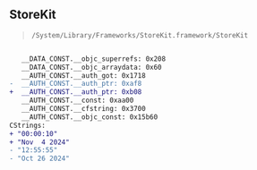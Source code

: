 ## StoreKit

> `/System/Library/Frameworks/StoreKit.framework/StoreKit`

```diff

   __DATA_CONST.__objc_superrefs: 0x208
   __DATA_CONST.__objc_arraydata: 0x60
   __AUTH_CONST.__auth_got: 0x1718
-  __AUTH_CONST.__auth_ptr: 0xaf8
+  __AUTH_CONST.__auth_ptr: 0xb08
   __AUTH_CONST.__const: 0xaa00
   __AUTH_CONST.__cfstring: 0x3700
   __AUTH_CONST.__objc_const: 0x15b60
CStrings:
+ "00:00:10"
+ "Nov  4 2024"
- "12:55:55"
- "Oct 26 2024"

```
